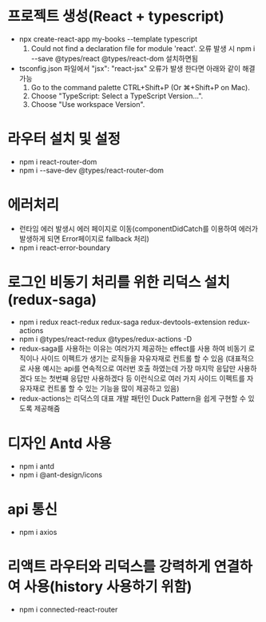 # 프로젝트 생성(React + typescript)
- npx create-react-app my-books --template typescript
  1. Could not find a declaration file for module 'react'. 오류 발생 시
    npm i --save @types/react @types/react-dom 설치하면됨
- tsconfig.json 파일에서 "jsx": "react-jsx" 오류가 발생 한다면 아래와 같이 해결 가능
  1. Go to the command palette CTRL+Shift+P (Or ⌘+Shift+P on Mac).
  2. Choose "TypeScript: Select a TypeScript Version...".
  3. Choose "Use workspace Version".

# 라우터 설치 및 설정
- npm i react-router-dom
- npm i --save-dev @types/react-router-dom

# 에러처리
- 런타임 에러 발생시 에러 페이지로 이동(componentDidCatch를 이용하여 에러가 발생하게 되면
  Error페이지로 fallback 처리)
- npm i react-error-boundary

# 로그인 비동기 처리를 위한 리덕스 설치(redux-saga)
- npm i redux react-redux redux-saga redux-devtools-extension redux-actions
- npm i @types/react-redux @types/redux-actions -D
- redux-saga를 사용하는 이유는 여러가지 제공하는 effect를 사용 하여 비동기 로직이나 사이드 이펙트가 생기는 로직들을 자유자재로 컨트롤 할 수 있음
  (대표적으로 사용 예시는 api를 연속적으로 여러번 호출 하였는데 가장 마지막 응답만 사용하겠다 또는 첫번째 응답만 사용하겠다 등 이런식으로 여러 가지 사이드 이펙트를 자유자재로 컨트롤 할 수 있는 기능을 많이 제공하고 있음)
- redux-actions는 리덕스의 대표 개발 패턴인 Duck Pattern을 쉽게 구현할 수 있도록 제공해줌 

# 디자인 Antd 사용
- npm i antd
- npm i @ant-design/icons

# api 통신
- npm i axios

# 리액트 라우터와 리덕스를 강력하게 연결하여 사용(history 사용하기 위함) 
- npm i connected-react-router